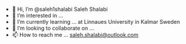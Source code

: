 - 👋 Hi, I’m @saleh1shalabi Saleh Shalabi
- 👀 I’m interested in ...
- 🌱 I’m currently learning ... at Linnaues University in Kalmar Sweden
- 💞️ I’m looking to collaborate on ...
- 📫 How to reach me ... saleh.shalabi@outlook.com
<!---
saleh1shalabi/saleh1shalabi is a ✨ special ✨ repository because its `README.md` (this file) appears on your GitHub profile.
You can click the Preview link to take a look at your changes.
--->
